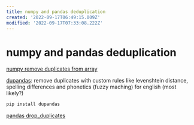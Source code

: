 ```yaml
---
title: numpy and pandas deduplication
created: '2022-09-17T06:49:15.009Z'
modified: '2022-09-17T07:33:08.222Z'
---
```


# numpy and pandas deduplication

[numpy remove duplicates from array](https://datascienceparichay.com/article/numpy-remove-duplicates-from-array/#:~:text=Use%20the%20np.unique%20%28%29%20function%20to%20remove%20duplicates,remove%20duplicate%20columns%20from%20a%202-D%20Numpy%20array.)

[dupandas](https://pypi.org/project/dupandas/#:~:text=dupandas%20is%20a%20python%20package%20to%20perform%20data,Matchers%20that%20can%20handle%20spelling%20differences%20and%20phonetics.): remove duplicates with custom rules like levenshtein distance, spelling differences and phonetics (fuzzy maching) for english (most likely?)
```bash
pip install dupandas
```

[pandas drop_duplicates](https://pandas.pydata.org/pandas-docs/stable/reference/api/pandas.DataFrame.drop_duplicates.html)
